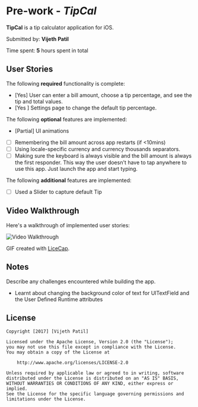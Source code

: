 # Pre-work - *TipCal*

**TipCal** is a tip calculator application for iOS.

Submitted by: **Vijeth Patil**

Time spent: **5** hours spent in total

## User Stories

The following **required** functionality is complete:

* [Yes] User can enter a bill amount, choose a tip percentage, and see the tip and total values.
* [Yes ] Settings page to change the default tip percentage.

The following **optional** features are implemented:
* [Partial] UI animations
* [ ] Remembering the bill amount across app restarts (if <10mins)
* [ ] Using locale-specific currency and currency thousands separators.
* [ ] Making sure the keyboard is always visible and the bill amount is always the first responder. This way the user doesn't have to tap anywhere to use this app. Just launch the app and start typing.

The following **additional** features are implemented:

- [ ] Used a Slider to capture default Tip 

## Video Walkthrough 

Here's a walkthrough of implemented user stories:

<img src='http://i.imgur.com/link/to/your/gif/file.gif' title='Video Walkthrough' width='' alt='Video Walkthrough' />

GIF created with [LiceCap](http://www.cockos.com/licecap/).

## Notes

Describe any challenges encountered while building the app.
- Learnt about changing the background color of text for UITextField and the User Defined Runtime attributes 


## License

    Copyright [2017] [Vijeth Patil]

    Licensed under the Apache License, Version 2.0 (the "License");
    you may not use this file except in compliance with the License.
    You may obtain a copy of the License at

        http://www.apache.org/licenses/LICENSE-2.0

    Unless required by applicable law or agreed to in writing, software
    distributed under the License is distributed on an "AS IS" BASIS,
    WITHOUT WARRANTIES OR CONDITIONS OF ANY KIND, either express or implied.
    See the License for the specific language governing permissions and
    limitations under the License.
